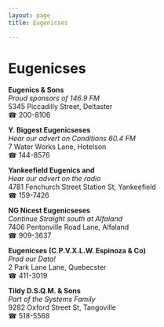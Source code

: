 ```yaml
---
layout: page 
title: Eugenicses

---
```



# Eugenicses


 **Eugenics & Sons**  
_Proud sponsors of 146.9 FM_  
5345 Piccadilly Street, Deltaster  
☎ 200-8106

**Y. Biggest Eugenicseses**  
_Hear our advert on Conditions 60.4 FM_  
7 Water Works Lane, Hotelson  
☎ 144-8576

**Yankeefield Eugenics and**  
_Hear our advert on the radio_  
4781 Fenchurch Street Station St, Yankeefield  
☎ 159-7426

**NG Nicest Eugenicseses**  
_Continue Straight south at Alfaland_  
7406 Pentonville Road Lane, Alfaland  
☎ 909-3637

**Eugenicses (C.P.V.X.L.W. Espinoza & Co)**  
_Prod our Data!_  
2 Park Lane Lane, Quebecster  
☎ 411-3019

**Tildy D.S.Q.M. & Sons**  
_Part of the Systems Family_  
9282 Oxford Street St, Tangoville  
☎ 518-5568

